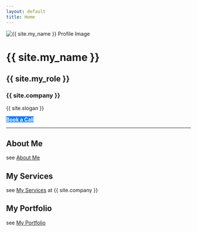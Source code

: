 ```yaml
---
layout: default
title: Home
---
```


<div class="container_center">
  <!-- <img src="{{ site.logo }}" alt="{{ site.company }} logo" class="logo" /> -->

  <img src="{{ site.profile_image }}" alt="{{ site.my_name }} Profile Image" class="logo" />

  <h1>{{ site.my_name }}</h1>
  <h2>{{ site.my_role }}</h2>
  <h3>{{ site.company }}</h3>
  <div class="slogan">{{ site.slogan }}</div>

<a href="{{ site.meeting_link }}" target="_blank" class="button" style="background-color: #007bff; color: white"><strong>Book a Call</strong></a>

</div>
<hr />

## About Me

see [About Me](about.md)

## My Services

see [My Services](services.md) at {{ site.company }}

## My Portfolio

see [My Portfolio](portfolio.md)

